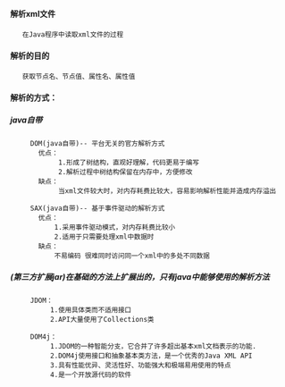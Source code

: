 
#### 解析xml文件
	   在Java程序中读取xml文件的过程 	
	
#### 解析的目的
	   获取节点名、节点值、属性名、属性值	

#### 解析的方式：
##### java自带
	 	 DOM(java自带)-- 平台无关的官方解析方式
	 	   优点：
	 	        1.形成了树结构，直观好理解，代码更易于编写 
	 	        2.解析过程中树结构保留在内存中，方便修改  
	 	   缺点：
	 	        当xml文件较大时，对内存耗费比较大，容易影响解析性能并造成内存溢出
	 	 		 
	 	 SAX(java自带)-- 基于事件驱动的解析方式
	 	   优点：
               1.采用事件驱动模式，对内存耗费比较小 
               2.适用于只需要处理xml中数据时
	 	   缺点：
	 	       不易编码 很难同时访问同一个xml中的多处不同数据
	 		
##### (第三方扩展jar)在基础的方法上扩展出的，只有java中能够使用的解析方法
	 	 JDOM：
	 	      1.使用具体类而不适用接口 
	 	      2.API大量使用了Collections类
	 	 	
	 	 DOM4j：	
	 	      1.JDOM的一种智能分支，它合并了许多超出基本xml文档表示的功能.
	 	      2.DOM4j使用接口和抽象基本类方法，是一个优秀的Java XML API 
	 	      3.具有性能优异、灵活性好、功能强大和极端易用使用的特点 
	 	      4.是一个开放源代码的软件